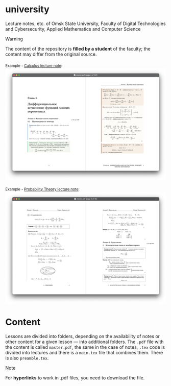 # university
Lecture notes, etc. of Omsk State University, Faculty of Digital Technologies and Cybersecurity, Applied Mathematics and Computer Science

> [!WARNING]
> The content of the repository is **filled by a student** of the faculty; the content may differ from the original source.

<sub>Example - [Calculus lecture note](https://github.com/zibliclub/university/blob/master/course-2/semester-1/calculus/lecture-notes/master.pdf):<sub>
![Example](examples-of-notes/calculus.png "Example")

<sub>Example - [Probability Theory lecture note](https://github.com/zibliclub/university/blob/master/course-2/semester-2/probability-theory/master.pdf):<sub>
![Example](examples-of-notes/probability-theory.png "Example")

# Content

Lessons are divided into folders, depending on the availability of notes or other content for a given lesson — into additional folders. The `.pdf` file with the content is called `master.pdf`, the same in the case of notes, `.tex` code is divided into lectures and there is a `main.tex` file that combines them. There is also `preamble.tex`.

> [!NOTE] 
> For **hyperlinks** to work in .pdf files, you need to download the file.
